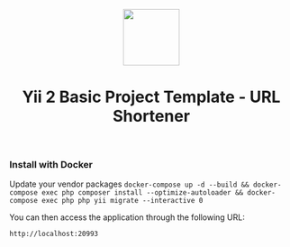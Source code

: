 <p align="center">
    <a href="https://github.com/yiisoft" target="_blank">
        <img src="https://avatars0.githubusercontent.com/u/993323" height="100px">
    </a>
    <h1 align="center">Yii 2 Basic Project Template - URL Shortener</h1>
    <br>
</p>

### Install with Docker

Update your vendor packages
```docker-compose up -d --build && docker-compose exec php composer install --optimize-autoloader && docker-compose exec php php yii migrate --interactive 0```
        
You can then access the application through the following URL:

    http://localhost:20993
